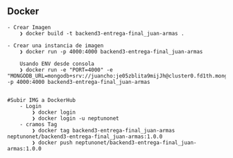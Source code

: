 ## Docker

    - Crear Imagen
        ❯ docker build -t backend3-entrega-final_juan-armas .

    - Crear una instancia de imagen
        ❯ docker run -p 4000:4000 backend3-entrega-final_juan-armas

        Usando ENV desde consola
        ❯ docker run -e "PORT=4000" -e "MONGODB_URL=mongodb+srv://juancho:je05zblita9mijJh@cluster0.fd1th.mongodb.net/FinalBackendIII" -p 4000:4000 backend3-entrega-final_juan-armas


    #Subir IMG a DockerHub
        - Login
            ❯ docker login
            ❯ docker login -u neptunonet
        - cramos Tag
            ❯ docker tag backend3-entrega-final_juan-armas neptunonet/backend3-entrega-final_juan-armas:1.0.0
            ❯ docker push neptunonet/backend3-entrega-final_juan-armas:1.0.0


